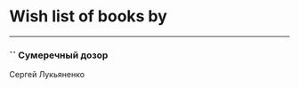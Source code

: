 # Wish list of books by [](https://plus.google.com/u/0/115058436318443463985/)
---

### `` Сумеречный дозор
Сергей Лукьяненко


